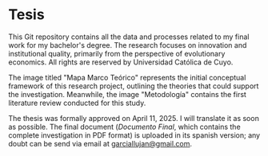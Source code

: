 # Tesis

This Git repository contains all the data and processes related to my final work for my bachelor's degree. The research focuses on innovation and institutional quality, primarily from the perspective of evolutionary economics. All rights are reserved by Universidad Católica de Cuyo.

The image titled "Mapa Marco Teórico" represents the initial conceptual framework of this research project, outlining the theories that could support the investigation. Meanwhile, the image "Metodología" contains the first literature review conducted for this study.

The thesis was formally approved on April 11, 2025. I will translate it as soon as possible. The final document (*Documento Final*, which contains the complete investigation in PDF format) is uploaded in its spanish version; any doubt can be send via email at garciallujan@gmail.com.
